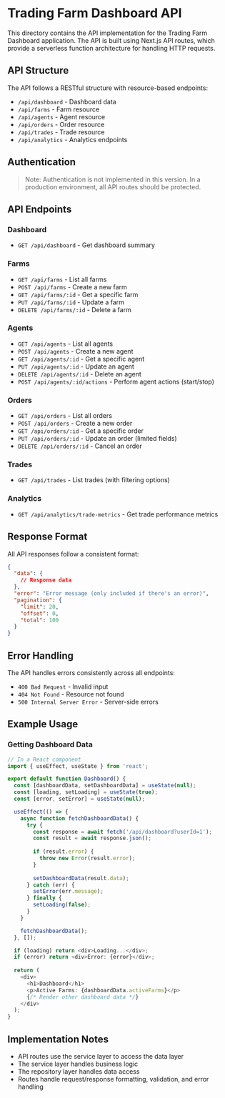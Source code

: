 # Trading Farm Dashboard API

This directory contains the API implementation for the Trading Farm Dashboard application. The API is built using Next.js API routes, which provide a serverless function architecture for handling HTTP requests.

## API Structure

The API follows a RESTful structure with resource-based endpoints:

- `/api/dashboard` - Dashboard data
- `/api/farms` - Farm resource
- `/api/agents` - Agent resource
- `/api/orders` - Order resource
- `/api/trades` - Trade resource
- `/api/analytics` - Analytics endpoints

## Authentication

> Note: Authentication is not implemented in this version. In a production environment, all API routes should be protected.

## API Endpoints

### Dashboard

- `GET /api/dashboard` - Get dashboard summary

### Farms

- `GET /api/farms` - List all farms
- `POST /api/farms` - Create a new farm
- `GET /api/farms/:id` - Get a specific farm
- `PUT /api/farms/:id` - Update a farm
- `DELETE /api/farms/:id` - Delete a farm

### Agents

- `GET /api/agents` - List all agents
- `POST /api/agents` - Create a new agent
- `GET /api/agents/:id` - Get a specific agent
- `PUT /api/agents/:id` - Update an agent
- `DELETE /api/agents/:id` - Delete an agent
- `POST /api/agents/:id/actions` - Perform agent actions (start/stop)

### Orders

- `GET /api/orders` - List all orders
- `POST /api/orders` - Create a new order
- `GET /api/orders/:id` - Get a specific order
- `PUT /api/orders/:id` - Update an order (limited fields)
- `DELETE /api/orders/:id` - Cancel an order

### Trades

- `GET /api/trades` - List trades (with filtering options)

### Analytics

- `GET /api/analytics/trade-metrics` - Get trade performance metrics

## Response Format

All API responses follow a consistent format:

```json
{
  "data": {
    // Response data
  },
  "error": "Error message (only included if there's an error)",
  "pagination": {
    "limit": 20,
    "offset": 0,
    "total": 100
  }
}
```

## Error Handling

The API handles errors consistently across all endpoints:

- `400 Bad Request` - Invalid input
- `404 Not Found` - Resource not found
- `500 Internal Server Error` - Server-side errors

## Example Usage

### Getting Dashboard Data

```typescript
// In a React component
import { useEffect, useState } from 'react';

export default function Dashboard() {
  const [dashboardData, setDashboardData] = useState(null);
  const [loading, setLoading] = useState(true);
  const [error, setError] = useState(null);

  useEffect(() => {
    async function fetchDashboardData() {
      try {
        const response = await fetch('/api/dashboard?userId=1');
        const result = await response.json();
        
        if (result.error) {
          throw new Error(result.error);
        }
        
        setDashboardData(result.data);
      } catch (err) {
        setError(err.message);
      } finally {
        setLoading(false);
      }
    }

    fetchDashboardData();
  }, []);

  if (loading) return <div>Loading...</div>;
  if (error) return <div>Error: {error}</div>;
  
  return (
    <div>
      <h1>Dashboard</h1>
      <p>Active Farms: {dashboardData.activeFarms}</p>
      {/* Render other dashboard data */}
    </div>
  );
}
```

## Implementation Notes

- API routes use the service layer to access the data layer
- The service layer handles business logic
- The repository layer handles data access
- Routes handle request/response formatting, validation, and error handling 